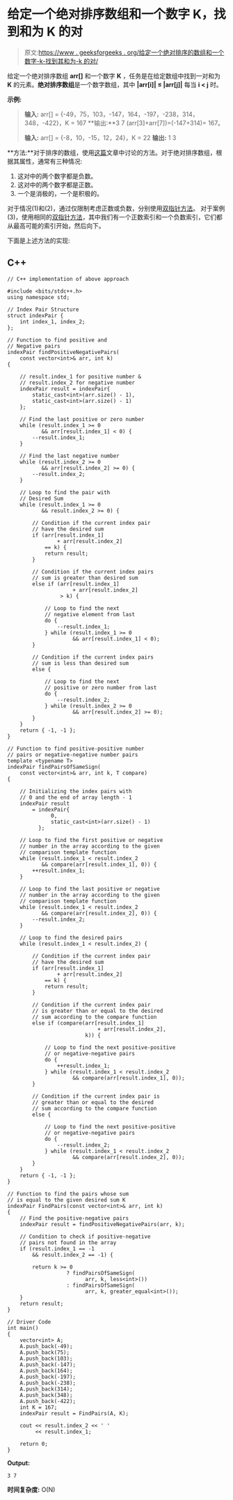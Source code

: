 # 给定一个绝对排序数组和一个数字 K，找到和为 K 的对

> 原文:[https://www . geeksforgeeks . org/给定一个绝对排序的数组和一个数字-k-找到其和为-k 的对/](https://www.geeksforgeeks.org/given-an-absolute-sorted-array-and-a-number-k-find-the-pair-whose-sum-is-k/)

给定一个绝对排序数组 **arr[]** 和一个数字 **K** ，任务是在给定数组中找到一对和为 **K** 的元素。**绝对排序数组**是一个数字数组，其中 **|arr[i]| ≤ |arr[j]|** 每当 **i < j** 时。

**示例:**

> **输入:** arr[] = {-49，75，103，-147，164，-197，-238，314，348，-422}，K = 167
> **输出:**3 7
> (arr[3]+arr[7])=(-147+314)= 167。
> 
> **输入:** arr[] = {-8，10，-15，12，24}，K = 22
> **输出:** 1 3

**方法:**对于排序的数组，使用[这篇](https://www.geeksforgeeks.org/given-sorted-array-number-x-find-pair-array-whose-sum-closest-x/)文章中讨论的方法。对于绝对排序数组，根据其属性，通常有三种情况:

1.  这对中的两个数字都是负数。
2.  这对中的两个数字都是正数。
3.  一个是消极的，一个是积极的。

对于情况(1)和(2)，通过仅限制考虑正数或负数，分别使用[双指针方法](https://www.geeksforgeeks.org/two-pointers-technique/)。
对于案例(3)，使用相同的[双指针方法](https://www.geeksforgeeks.org/two-pointers-technique/)，其中我们有一个正数索引和一个负数索引，它们都从最高可能的索引开始，然后向下。

下面是上述方法的实现:

## C++

```
// C++ implementation of above approach

#include <bits/stdc++.h>
using namespace std;

// Index Pair Structure
struct indexPair {
    int index_1, index_2;
};

// Function to find positive and
// Negative pairs
indexPair findPositiveNegativePairs(
    const vector<int>& arr, int k)
{

    // result.index_1 for positive number &
    // result.index_2 for negative number
    indexPair result = indexPair{
        static_cast<int>(arr.size() - 1),
        static_cast<int>(arr.size() - 1)
    };

    // Find the last positive or zero number
    while (result.index_1 >= 0
           && arr[result.index_1] < 0) {
        --result.index_1;
    }

    // Find the last negative number
    while (result.index_2 >= 0
           && arr[result.index_2] >= 0) {
        --result.index_2;
    }

    // Loop to find the pair with
    // Desired Sum
    while (result.index_1 >= 0
           && result.index_2 >= 0) {

        // Condition if the current index pair
        // have the desired sum
        if (arr[result.index_1]
                + arr[result.index_2]
            == k) {
            return result;
        }

        // Condition if the current index pairs
        // sum is greater than desired sum
        else if (arr[result.index_1]
                     + arr[result.index_2]
                 > k) {

            // Loop to find the next
            // negative element from last
            do {
                --result.index_1;
            } while (result.index_1 >= 0
                     && arr[result.index_1] < 0);
        }

        // Condition if the current index pairs
        // sum is less than desired sum
        else {

            // Loop to find the next
            // positive or zero number from last
            do {
                --result.index_2;
            } while (result.index_2 >= 0
                     && arr[result.index_2] >= 0);
        }
    }
    return { -1, -1 };
}

// Function to find positive-positive number
// pairs or negative-negative number pairs
template <typename T>
indexPair findPairsOfSameSign(
    const vector<int>& arr, int k, T compare)
{

    // Initializing the index pairs with
    // 0 and the end of array length - 1
    indexPair result
        = indexPair{
              0,
              static_cast<int>(arr.size() - 1)
          };

    // Loop to find the first positive or negative
    // number in the array according to the given
    // comparison template function
    while (result.index_1 < result.index_2
           && compare(arr[result.index_1], 0)) {
        ++result.index_1;
    }

    // Loop to find the last positive or negative
    // number in the array according to the given
    // comparison template function
    while (result.index_1 < result.index_2
           && compare(arr[result.index_2], 0)) {
        --result.index_2;
    }

    // Loop to find the desired pairs
    while (result.index_1 < result.index_2) {

        // Condition if the current index pair
        // have the desired sum
        if (arr[result.index_1]
                + arr[result.index_2]
            == k) {
            return result;
        }

        // Condition if the current index pair
        // is greater than or equal to the desired
        // sum according to the compare function
        else if (compare(arr[result.index_1]
                             + arr[result.index_2],
                         k)) {

            // Loop to find the next positive-positive
            // or negative-negative pairs
            do {
                ++result.index_1;
            } while (result.index_1 < result.index_2
                     && compare(arr[result.index_1], 0));
        }

        // Condition if the current index pair is
        // greater than or equal to the desired
        // sum according to the compare function
        else {

            // Loop to find the next positive-positive
            // or negative-negative pairs
            do {
                --result.index_2;
            } while (result.index_1 < result.index_2
                     && compare(arr[result.index_2], 0));
        }
    }
    return { -1, -1 };
}

// Function to find the pairs whose sum
// is equal to the given desired sum K
indexPair FindPairs(const vector<int>& arr, int k)
{
    // Find the positive-negative pairs
    indexPair result = findPositiveNegativePairs(arr, k);

    // Condition to check if positive-negative
    // pairs not found in the array
    if (result.index_1 == -1
        && result.index_2 == -1) {

        return k >= 0
                   ? findPairsOfSameSign(
                         arr, k, less<int>())
                   : findPairsOfSameSign(
                         arr, k, greater_equal<int>());
    }
    return result;
}

// Driver Code
int main()
{
    vector<int> A;
    A.push_back(-49);
    A.push_back(75);
    A.push_back(103);
    A.push_back(-147);
    A.push_back(164);
    A.push_back(-197);
    A.push_back(-238);
    A.push_back(314);
    A.push_back(348);
    A.push_back(-422);
    int K = 167;
    indexPair result = FindPairs(A, K);

    cout << result.index_2 << ' '
         << result.index_1;

    return 0;
}
```

**Output:** 

```
3 7
```

**时间复杂度:** O(N)